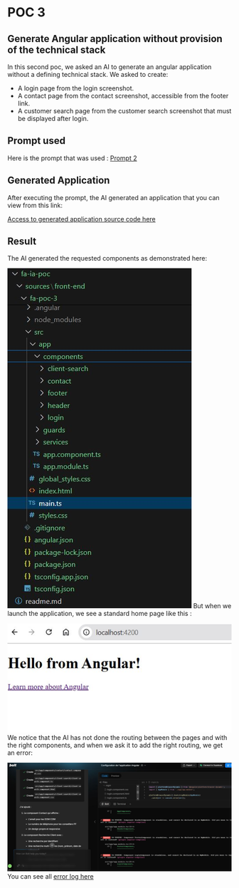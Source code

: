# POC 3
## Generate Angular application without provision of the technical stack
In this second poc, we asked an AI to generate an angular application without a defining technical stack.
We asked to create:
* A login page from the login screenshot.
* A contact page from the contact screenshot, accessible from the footer link.
* A customer search page from the customer search screenshot that must be displayed after login.
## Prompt used
Here is the prompt that was used : [Prompt 2](https://github.com/jpdacunha/fa-ia-poc/blob/main/prompts/Prompt-poc-3.txt)
## Generated Application
After executing the prompt, the AI generated an application that you can view from this link:

[Access to generated application source code here ](https://github.com/jpdacunha/fa-ia-poc/tree/main/sources/front-end/fa-poc-3)

## Result
The AI generated the requested components as demonstrated here:

![Screenshot poc 3](/images/poc-3/generated-app.JPG "generated code")
But when we launch the application, we see a standard home page like this :

![Screenshot poc 3](/images/poc-3/preview.JPG "generated code")
We notice that the AI has not done the routing between the pages and with the right components, and when we ask it to add the right routing, we get an error:

![Screenshot poc 3](/images/poc-3/bolt-view.JPG "generated code")
You can see all [error log here](https://github.com/jpdacunha/fa-ia-poc/blob/main/logs/poc-3/error.txt) 
